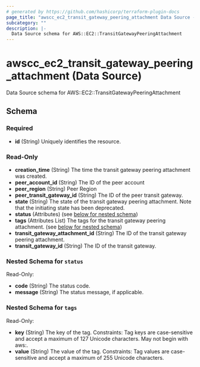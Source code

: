```yaml
---
# generated by https://github.com/hashicorp/terraform-plugin-docs
page_title: "awscc_ec2_transit_gateway_peering_attachment Data Source - terraform-provider-awscc"
subcategory: ""
description: |-
  Data Source schema for AWS::EC2::TransitGatewayPeeringAttachment
---
```


# awscc_ec2_transit_gateway_peering_attachment (Data Source)

Data Source schema for AWS::EC2::TransitGatewayPeeringAttachment



<!-- schema generated by tfplugindocs -->
## Schema

### Required

- **id** (String) Uniquely identifies the resource.

### Read-Only

- **creation_time** (String) The time the transit gateway peering attachment was created.
- **peer_account_id** (String) The ID of the peer account
- **peer_region** (String) Peer Region
- **peer_transit_gateway_id** (String) The ID of the peer transit gateway.
- **state** (String) The state of the transit gateway peering attachment. Note that the initiating state has been deprecated.
- **status** (Attributes) (see [below for nested schema](#nestedatt--status))
- **tags** (Attributes List) The tags for the transit gateway peering attachment. (see [below for nested schema](#nestedatt--tags))
- **transit_gateway_attachment_id** (String) The ID of the transit gateway peering attachment.
- **transit_gateway_id** (String) The ID of the transit gateway.

<a id="nestedatt--status"></a>
### Nested Schema for `status`

Read-Only:

- **code** (String) The status code.
- **message** (String) The status message, if applicable.


<a id="nestedatt--tags"></a>
### Nested Schema for `tags`

Read-Only:

- **key** (String) The key of the tag. Constraints: Tag keys are case-sensitive and accept a maximum of 127 Unicode characters. May not begin with aws:.
- **value** (String) The value of the tag. Constraints: Tag values are case-sensitive and accept a maximum of 255 Unicode characters.



